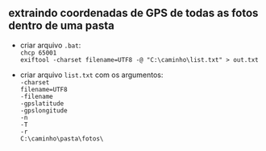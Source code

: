 ## extraindo coordenadas de GPS de todas as fotos dentro de uma pasta
 - criar arquivo `.bat`:\
  `chcp 65001`\
  `exiftool -charset filename=UTF8 -@ "C:\caminho\list.txt" > out.txt`
  
 - criar arquivo `list.txt` com os argumentos:\
  `-charset`\
  `filename=UTF8`\
  `-filename`\
  `-gpslatitude`\
  `-gpslongitude`\
  `-n`\
  `-T`\
  `-r`\
  `C:\caminho\pasta\fotos\`

